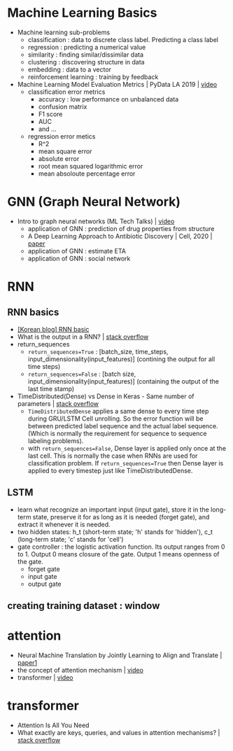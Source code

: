 # Machine Learning Basics
- Machine learning sub-problems
  - classification : data to discrete class label. Predicting a class label
  - regression : predicting a numerical value
  - similarity : finding similar/dissimilar data
  - clustering : discovering structure in data
  - embedding : data to a vector
  - reinforcement learning : training by feedback
- Machine Learning Model Evaluation Metrics | PyData LA 2019 | [video](https://youtu.be/PeYQIyOyKB8)
  - classification error metrics
    - accuracy : low performance on unbalanced data
    - confusion matrix
    - F1 score
    - AUC
    - and ...
  - regression error metics
    -  R^2
    -  mean square error
    -  absolute error
    -  root mean squared logarithmic error
    -  mean absoloute percentage error

# GNN (Graph Neural Network)
- Intro to graph neural networks (ML Tech Talks) | [video](https://www.youtube.com/watch?v=8owQBFAHw7E)
  - application of GNN : prediction of drug properties from structure
  - A Deep Learning Approach to Antibiotic Discovery | Cell, 2020 | [paper](https://www.sciencedirect.com/science/article/pii/S0092867420301021)
  - application of GNN : estimate ETA
  - application of GNN : social network


# RNN
## RNN basics
- [[Korean blog] RNN basic](https://taeu.github.io/nlp/deeplearning-nlp-rnn)
- What is the output in a RNN? | [stack overflow](https://math.stackexchange.com/questions/3107394/what-is-the-output-in-a-rnn)
- return_sequences
  - `return_sequences=True` : [batch_size, time_steps, input_dimensionality(input_features)] (contining the output for all time steps)
  - `return_sequences=False` : [batch size, input_dimensionality(input_features)] (containing the output of the last time stamp)
- TimeDistributed(Dense) vs Dense in Keras - Same number of parameters | [stack overflow](https://stackoverflow.com/questions/44611006/timedistributeddense-vs-dense-in-keras-same-number-of-parameters/44616780)
  - `TimeDistributedDense` applies a same dense to every time step during GRU/LSTM Cell unrolling. So the error function will be between predicted label sequence and the actual label sequence. (Which is normally the requirement for sequence to sequence labeling problems).
  - with `return_sequences=False`, Dense layer is applied only once at the last cell. This is normally the case when RNNs are used for classification problem. If `return_sequences=True` then Dense layer is applied to every timestep just like TimeDistributedDense.

## LSTM
- learn what recognize an important input (input gate), store it in the long-term state, preserve it for as long as it is needed (forget gate), and extract it whenever it is needed.
- two hidden states: h_t (short-term state; 'h' stands for 'hidden'), c_t (long-term state; 'c' stands for 'cell')
- gate controller : the logistic activation function. Its output ranges from 0 to 1. Output 0 means closure of the gate. Output 1 means openness of the gate.
  - forget gate
  - input gate
  - output gate

## creating training dataset : window

# attention
- Neural Machine Translation by Jointly Learning to Align and Translate | [paper1](https://arxiv.org/abs/1409.0473) 
- the concept of attention mechanism | [video](https://youtu.be/6aouXD8WMVQ)
- transformer | [video](https://www.youtube.com/watch?v=AA621UofTUA)

# transformer
- Attention Is All You Need
- What exactly are keys, queries, and values in attention mechanisms? | [stack overflow](https://stats.stackexchange.com/questions/421935/what-exactly-are-keys-queries-and-values-in-attention-mechanisms)
